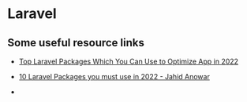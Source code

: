 # Laravel

## Some useful resource links

- [Top Laravel Packages Which You Can Use to Optimize App in 2022](https://www.cloudways.com/blog/best-laravel-packages/)

- [10 Laravel Packages you must use in 2022 - Jahid Anowar](https://jahid.dev/blog/top-laravel-packages/)

- 

